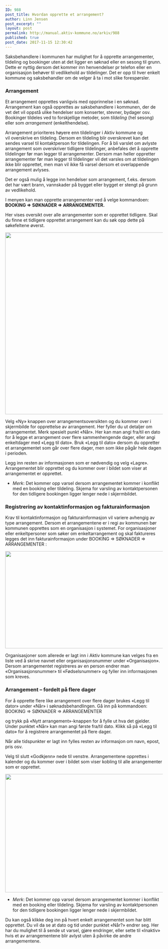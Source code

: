```yaml
---
ID: 988
post_title: Hvordan opprette et arrangement?
author: Linn Jensen
post_excerpt: ""
layout: post
permalink: http://manual.aktiv-kommune.no/arkiv/988
published: true
post_date: 2017-11-15 12:30:42
---
```

Saksbehandlere i kommunen har mulighet for å opprette arrangementer, tildeling og bookinger uten at det ligger en søknad eller en sesong til grunn. Dette er nyttig dersom det kommer inn henvendelser pr telefon eller en organisasjon behøver til vedlikehold av tildelinger. Det er opp til hver enkelt kommune og saksbehandler om de velger å ta i mot slike forespørsler.

### Arrangement

Et arrangement opprettes vanligvis med opprinnelse i en søknad. Arrangement kan også opprettes av saksbehandlere i kommunen, der de vet det vil oppstå ulike hendelser som konserter, stevner, bydager osv. Bookinger tildeles ved to forskjellige metoder, som <em>tildeling</em> (hel sesong) eller som <em>arrangement</em> (enkelthendelse).

Arrangement prioriteres høyere enn tildelinger i Aktiv kommune og vil overskrive en tildeling. Dersom en tildeling blir overskrevet kan det sendes varsel til kontaktperson for tildelingen. For å bli varslet om avlyste arrangement som overskriver tidligere tildelinger, anbefales det å opprette tildelinger før man legger til arrangementer. Dersom man heller oppretter arrangementer før man legger til tildelinger vil det varsles om at tildelingen ikke blir opprettet, men man vil ikke få varsel dersom et overlappende arrangement avlyses.

Det er også mulig å legge inn hendelser som arrangement, f.eks. dersom det har vært brann, vannskader på bygget eller bygget er stengt på grunn av vedlikehold.

I menyen kan man opprette arrangementer ved å velge kommandoen: 
<strong>BOOKING =&gt; SØKNADER =&gt; ARRANGEMENTER. </strong>

Her vises oversikt over alle arrangementer som er opprettet tidligere. Skal du finne et tidligere opprettet arrangement kan du søk opp dette på søkefeltene øverst.

<img class="aligncenter wp-image-1097 size-full" src="http://manual.aktiv-kommune.no/wp-content/uploads/2018/04/søknad-arr.png" alt="" width="1656" height="582" />

Velg «Ny» knappen over arrangementsoversikten og du kommer over i skjermbilde for opprettelse av arrangement. Her fyller du ut detaljer om arrangementet. Merk spesielt punkt «Når». Her kan man angi fra/til en dato for å legge et arrangement over flere sammenhengende dager, eller angi enkeltdager med «Legg til dato». Bruk «Legg til dato» dersom du oppretter et arrangementet som går over flere dager, men som ikke pågår hele dagen i perioden.

Legg inn resten av informasjonen som er nødvendig og velg «Lagre». Arrangementet blir opprettet og du kommer over i bildet som viser at arrangementet er opprettet.
<ul>
 	<li><em>Merk</em>: Det kommer opp varsel dersom arrangementet kommer i konflikt med en booking eller tildeling. Skjema for varsling av kontaktpersonen for den tidligere bookingen ligger lenger nede i skjermbildet.</li>
</ul>

### Registrering av kontaktinformasjon og fakturainformasjon

Krav til kontaktinformasjon og fakturainformasjon vil variere avhengig av type arrangement. Dersom et arrangementene er i regi av kommunen bør kommunen opprettes som en organisasjon i systemet. For organisasjoner eller enkeltpersoner som søker om enkeltarrangement og skal faktureres legges det inn fakturainformasjon under BOOKING =&gt; SØKNADER =&gt; ARRANGEMENTER :

<img class="alignnone wp-image-1099 size-full" src="http://manual.aktiv-kommune.no/wp-content/uploads/2018/04/fakturainformasjon.png" alt="" width="1645" height="311" />

Organisasjoner som allerede er lagt inn i Aktiv kommune kan velges fra en liste ved å skrive navnet eller organisasjonsnummer under «Organisasjon». Dersom arrangementet registreres av en person endrer man «Organisasjonsnummer» til «Fødselsnummer» og fyller inn informasjonen som kreves.

### Arrangement – fordelt på flere dager

For å opprette flere like arrangement over flere dager brukes «Legg til dator» under «Når» i søknadsbehandlingen. 
Gå inn på kommandoen:
 BOOKING =&gt; SØKNADER =&gt; ARRANGEMENTER 

og trykk på «Nytt arrangement»-knappen for å fylle ut hva det gjelder. 
Under punktet «Når» kan man angi første fra/til dato.
Klikk så på «Legg til dato» for å registrere arrangementet på flere dager.

Når alle tidspunkter er lagt inn fylles resten av informasjon om navn, epost, pris osv. 

Velg til slutt «Godkjenn» nede til venstre. Arrangementene opprettes i kalender og du kommer over i bildet som viser kobling til alle arrangementer som er opprettet.

<img class="alignnone wp-image-1101 size-full" src="http://manual.aktiv-kommune.no/wp-content/uploads/2018/04/flere-arrangement-1.png" alt="" width="820" height="379" />
<ul>
 	<li><em>Merk</em>: Det kommer opp varsel dersom arrangementet kommer i konflikt med en booking eller tildeling. Skjema for varsling av kontaktpersonen for den tidligere bookingen ligger lenger nede i skjermbildet.</li>
</ul>

Du kan også klikke deg inn på hvert enkelt arrangementet som har blitt opprettet. Du vil da se at dato og tid under punktet «Når?» endrer seg. Her har du mulighet til å sende ut varsel, gjøre endringer, eller sette til «Inaktiv» hvis et av arrangementene blir avlyst uten å påvirke de andre arrangementene.